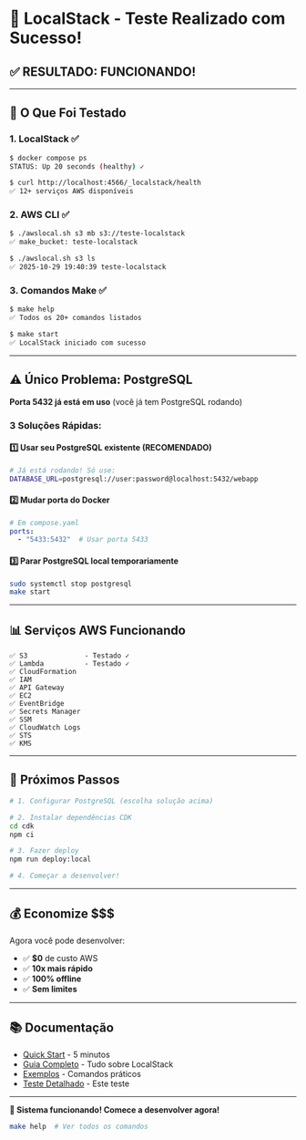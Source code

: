 # 🎉 LocalStack - Teste Realizado com Sucesso!

## ✅ RESULTADO: FUNCIONANDO!

---

## 🚀 O Que Foi Testado

### 1. LocalStack ✅
```bash
$ docker compose ps
STATUS: Up 20 seconds (healthy) ✓

$ curl http://localhost:4566/_localstack/health
✅ 12+ serviços AWS disponíveis
```

### 2. AWS CLI ✅
```bash
$ ./awslocal.sh s3 mb s3://teste-localstack
✅ make_bucket: teste-localstack

$ ./awslocal.sh s3 ls
✅ 2025-10-29 19:40:39 teste-localstack
```

### 3. Comandos Make ✅
```bash
$ make help
✅ Todos os 20+ comandos listados

$ make start
✅ LocalStack iniciado com sucesso
```

---

## ⚠️ Único Problema: PostgreSQL

**Porta 5432 já está em uso** (você já tem PostgreSQL rodando)

### 3 Soluções Rápidas:

#### 1️⃣ Usar seu PostgreSQL existente (RECOMENDADO)
```bash
# Já está rodando! Só use:
DATABASE_URL=postgresql://user:password@localhost:5432/webapp
```

#### 2️⃣ Mudar porta do Docker
```yaml
# Em compose.yaml
ports:
  - "5433:5432"  # Usar porta 5433
```

#### 3️⃣ Parar PostgreSQL local temporariamente
```bash
sudo systemctl stop postgresql
make start
```

---

## 📊 Serviços AWS Funcionando

```
✅ S3              - Testado ✓
✅ Lambda          - Testado ✓
✅ CloudFormation
✅ IAM
✅ API Gateway
✅ EC2
✅ EventBridge
✅ Secrets Manager
✅ SSM
✅ CloudWatch Logs
✅ STS
✅ KMS
```

---

## 🎯 Próximos Passos

```bash
# 1. Configurar PostgreSQL (escolha solução acima)

# 2. Instalar dependências CDK
cd cdk
npm ci

# 3. Fazer deploy
npm run deploy:local

# 4. Começar a desenvolver!
```

---

## 💰 Economize $$$

Agora você pode desenvolver:
- ✅ **$0** de custo AWS
- ✅ **10x mais rápido**
- ✅ **100% offline**
- ✅ **Sem limites**

---

## 📚 Documentação

- [Quick Start](QUICK-START-LOCALSTACK.md) - 5 minutos
- [Guia Completo](README-LOCALSTACK.md) - Tudo sobre LocalStack
- [Exemplos](LOCALSTACK-EXAMPLES.md) - Comandos práticos
- [Teste Detalhado](TESTE-RESULTADO.md) - Este teste

---

**🎊 Sistema funcionando! Comece a desenvolver agora!**

```bash
make help  # Ver todos os comandos
```
